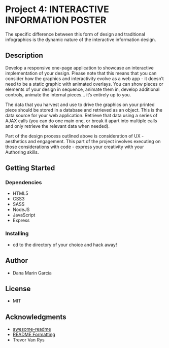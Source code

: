 # Project 4: INTERACTIVE INFORMATION POSTER
 The specific difference between this form of design and traditional infographics is the dynamic nature of the interactive information design. 

## Description

Develop a responsive one-page application to showcase an interactive implementation of your design. Please note that this means that you can consider how the graphics and interactivity evolve as a web app - it doesn’t need to be a static graphic with animated overlays. You can show pieces or elements of your design in sequence, animate them in, develop additional controls, animate the internal pieces… it’s entirely up to you.

The data that you harvest and use to drive the graphics on your printed piece should be stored in a database and retrieved as an object. This is the data source for your web application. Retrieve that data using a series of AJAX calls (you can do one main one, or break it apart into multiple calls and only retrieve the relevant data when needed). 

Part of the design process outlined above is consideration of UX - aesthetics and
engagement. This part of the project involves executing on those considerations with code - express your creativity with your Authoring skills.

## Getting Started

### Dependencies

* HTML5
* CSS3
* SASS
* NodeJS
* JavaScript
* Express

### Installing

* cd to the directory of your choice and hack away!

## Author

* Dana Marin Garcia

## License
* MIT

## Acknowledgments

* [awesome-readme](https://github.com/matiassingers/awesome-readme)
* [README Formatting](https://guides.github.com/features/mastering-markdown/)
* Trevor Van Rys